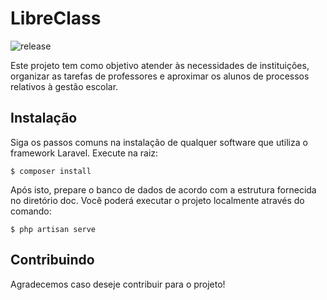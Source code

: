 # LibreClass

![release](https://img.shields.io/badge/release-v0.1.0-blue.svg)

Este projeto tem como objetivo atender às necessidades de instituições, organizar as tarefas de professores e aproximar os alunos de processos relativos à gestão escolar.

## Instalação

Siga os passos comuns na instalação de qualquer software que utiliza o framework Laravel. Execute na raiz:

    $ composer install

Após isto, prepare o banco de dados de acordo com a estrutura fornecida no diretório doc. Você poderá executar o projeto localmente através do comando:

    $ php artisan serve

## Contribuindo

Agradecemos caso deseje contribuir para o projeto!
